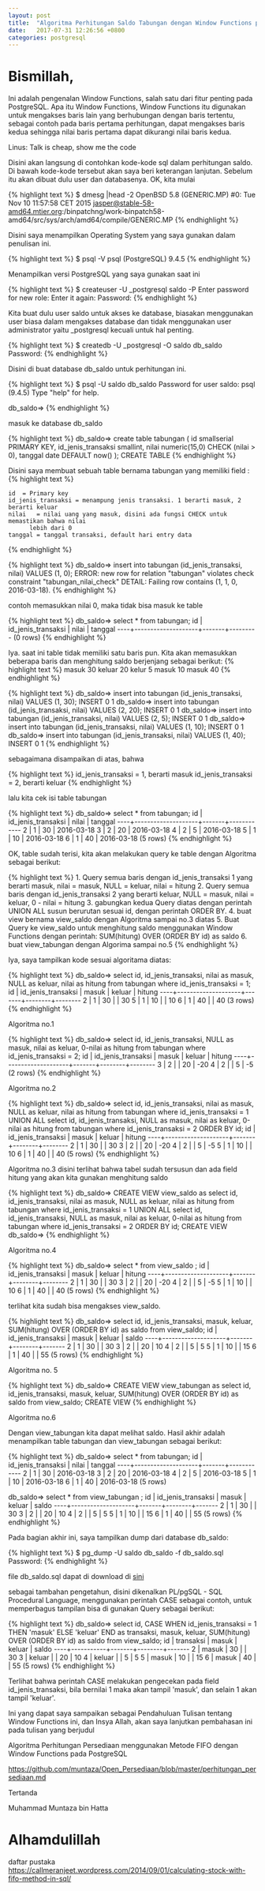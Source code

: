 ```yaml
---
layout: post
title:  "Algoritma Perhitungan Saldo Tabungan dengan Window Functions pada PostgreSQL"
date:   2017-07-31 12:26:56 +0800
categories: postgresql
---
```


# Bismillah,







Ini adalah pengenalan Window Functions, salah satu dari fitur
penting pada PostgreSQL. Apa itu Window Functions, Window Functions
itu digunakan untuk mengakses baris lain yang berhubungan dengan
baris tertentu, sebagai contoh pada baris pertama perhitungan, dapat
mengakses baris kedua sehingga nilai baris pertama dapat dikurangi
nilai baris kedua.

Linus: Talk is cheap, show me the code



Disini akan langsung di contohkan
kode-kode sql dalam perhitungan saldo. Di bawah kode-kode
tersebut akan saya beri keterangan lanjutan. Sebelum itu akan
dibuat dulu user dan databasenya. OK, kita mulai



{% highlight text %}
$ dmesg |head -2
OpenBSD 5.8 (GENERIC.MP) #0: Tue Nov 10 11:57:58 CET 2015
    jasper@stable-58-amd64.mtier.org:/binpatchng/work-binpatch58-amd64/src/sys/arch/amd64/compile/GENERIC.MP
{% endhighlight %}


Disini saya menampilkan Operating System yang saya gunakan dalam penulisan
ini.

{% highlight text %}
$ psql -V
psql (PostgreSQL) 9.4.5
{% endhighlight %}

Menampilkan versi PostgreSQL yang saya gunakan saat ini


{% highlight text %}
$ createuser -U _postgresql saldo -P
Enter password for new role:
Enter it again:
Password:
{% endhighlight %}

Kita buat dulu user saldo untuk akses ke database, biasakan menggunakan
user biasa dalam mengakses database dan tidak menggunakan user
administrator yaitu _postgresql kecuali untuk hal penting.


{% highlight text %}
$ createdb -U _postgresql -O saldo db_saldo
Password:
{% endhighlight %}

Disini di buat database db_saldo untuk perhitungan ini.




{% highlight text %}
$ psql -U saldo db_saldo
Password for user saldo:
psql (9.4.5)
Type "help" for help.

db_saldo=>
{% endhighlight %}


masuk ke database db_saldo


{% highlight text %}
db_saldo=> create table tabungan (
       id smallserial PRIMARY KEY,
       id_jenis_transaksi smallint,
       nilai numeric(15,0) CHECK (nilai > 0),
       tanggal date DEFAULT now()
);
CREATE TABLE
{% endhighlight %}


Disini saya membuat sebuah table bernama tabungan yang memiliki
field :
{% highlight text %}

	id	= Primary key
	id_jenis_transaksi = menampung jenis transaksi. 1 berarti masuk, 2 berarti keluar
	nilai 	= nilai uang yang masuk, disini ada fungsi CHECK untuk memastikan bahwa nilai
		  lebih dari 0
	tanggal = tanggal transaksi, default hari entry data
{% endhighlight %}



{% highlight text %}
db_saldo=> insert into tabungan (id_jenis_transaksi, nilai) VALUES (1, 0);
ERROR:  new row for relation "tabungan" violates check constraint "tabungan_nilai_check"
DETAIL:  Failing row contains (1, 1, 0, 2016-03-18).
{% endhighlight %}

contoh memasukkan nilai 0, maka tidak bisa masuk ke table


{% highlight text %}
db_saldo=> select * from tabungan;
 id | id_jenis_transaksi | nilai | tanggal
----+--------------------+-------+---------
(0 rows)
{% endhighlight %}


Iya. saat ini table tidak memiliki satu baris pun. Kita akan memasukkan
beberapa baris dan menghitung saldo berjenjang sebagai berikut:
{% highlight text %}
	masuk	30
	keluar	20
	kelur	5
	masuk	10
	masuk	40
{% endhighlight %}



{% highlight text %}
db_saldo=> insert into tabungan (id_jenis_transaksi, nilai) VALUES (1, 30);
INSERT 0 1
db_saldo=> insert into tabungan (id_jenis_transaksi, nilai) VALUES (2, 20);
INSERT 0 1
db_saldo=> insert into tabungan (id_jenis_transaksi, nilai) VALUES (2, 5);
INSERT 0 1
db_saldo=> insert into tabungan (id_jenis_transaksi, nilai) VALUES (1, 10);
INSERT 0 1
db_saldo=> insert into tabungan (id_jenis_transaksi, nilai) VALUES (1, 40);
INSERT 0 1
{% endhighlight %}


sebagaimana disampaikan di atas, bahwa

{% highlight text %}
id_jenis_transaksi = 1, berarti masuk
id_jenis_transaksi = 2, berarti keluar
{% endhighlight %}


lalu kita cek isi table tabungan

{% highlight text %}
db_saldo=> select * from tabungan;
 id | id_jenis_transaksi | nilai |  tanggal
----+--------------------+-------+------------
  2 |                  1 |    30 | 2016-03-18
  3 |                  2 |    20 | 2016-03-18
  4 |                  2 |     5 | 2016-03-18
  5 |                  1 |    10 | 2016-03-18
  6 |                  1 |    40 | 2016-03-18
(5 rows)
{% endhighlight %}


OK, table sudah terisi, kita akan melakukan query ke table dengan Algoritma
sebagai berikut:

{% highlight text %}
	1. Query semua baris dengan id_jenis_transaksi 1 yang berarti
	   masuk, nilai = masuk, NULL = keluar, nilai = hitung
	2. Query semua baris dengan id_jenis_transaksi 2 yang berarti
	   keluar, NULL = masuk, nilai = keluar, 0 - nilai = hitung
	3. gabungkan kedua Query diatas dengan perintah UNION ALL
	   susun berurutan sesuai id, dengan perintah ORDER BY.
	4. buat view bernama view_saldo dengan Algoritma sampai no.3 diatas
	5. Buat Query ke view_saldo untuk menghitung saldo menggunakan
	   Window Functions dengan perintah:
	   SUM(hitung) OVER (ORDER BY id) as saldo
	6. buat view_tabungan dengan Algorima sampai no.5
{% endhighlight %}

Iya, saya tampilkan kode sesuai algoritama diatas:

{% highlight text %}
db_saldo=> select id,
               id_jenis_transaksi,
               nilai as masuk,
               NULL as keluar,
               nilai as hitung
           from   tabungan
           where  id_jenis_transaksi = 1;
 id | id_jenis_transaksi | masuk | keluar | hitung
----+--------------------+-------+--------+--------
  2 |                  1 |    30 |        |     30
  5 |                  1 |    10 |        |     10
  6 |                  1 |    40 |        |     40
(3 rows)
{% endhighlight %}


Algoritma no.1

{% highlight text %}
db_saldo=> select id,
               id_jenis_transaksi,
               NULL as masuk,
               nilai as keluar,
               0-nilai as hitung
           from   tabungan
           where  id_jenis_transaksi = 2;
 id | id_jenis_transaksi | masuk | keluar | hitung
----+--------------------+-------+--------+--------
  3 |                  2 |       |     20 |    -20
  4 |                  2 |       |      5 |     -5
(2 rows)
{% endhighlight %}


Algoritma no.2


{% highlight text %}
db_saldo=> select id,
               id_jenis_transaksi,
               nilai as masuk,
               NULL as keluar,
               nilai as hitung
           from   tabungan
           where  id_jenis_transaksi = 1
UNION ALL
           select id,
               id_jenis_transaksi,
               NULL as masuk,
               nilai as keluar,
               0-nilai as hitung
           from   tabungan
           where  id_jenis_transaksi = 2
ORDER BY id;
 id | id_jenis_transaksi | masuk | keluar | hitung
----+--------------------+-------+--------+--------
  2 |                  1 |    30 |        |     30
  3 |                  2 |       |     20 |    -20
  4 |                  2 |       |      5 |     -5
  5 |                  1 |    10 |        |     10
  6 |                  1 |    40 |        |     40
(5 rows)
{% endhighlight %}


Algoritma no.3
disini terlihat bahwa tabel sudah tersusun dan ada
field hitung yang akan kita gunakan menghitung saldo



{% highlight text %}
db_saldo=> CREATE VIEW view_saldo as
               select id,
               id_jenis_transaksi,
               nilai as masuk,
               NULL as keluar,
               nilai as hitung
           from   tabungan
           where  id_jenis_transaksi = 1
UNION ALL
           select id,
               id_jenis_transaksi,
               NULL as masuk,
               nilai as keluar,
               0-nilai as hitung
           from   tabungan
           where  id_jenis_transaksi = 2
ORDER BY id;
CREATE VIEW
db_saldo=>
{% endhighlight %}


Algoritma no.4


{% highlight text %}
db_saldo=> select * from view_saldo ;
 id | id_jenis_transaksi | masuk | keluar | hitung
----+--------------------+-------+--------+--------
  2 |                  1 |    30 |        |     30
  3 |                  2 |       |     20 |    -20
  4 |                  2 |       |      5 |     -5
  5 |                  1 |    10 |        |     10
  6 |                  1 |    40 |        |     40
(5 rows)
{% endhighlight %}


terlihat kita sudah bisa mengakses view_saldo.


{% highlight text %}
db_saldo=> select id,
               id_jenis_transaksi,
               masuk,
               keluar,
               SUM(hitung) OVER (ORDER BY id) as saldo
           from view_saldo;
 id | id_jenis_transaksi | masuk | keluar | saldo
----+--------------------+-------+--------+-------
  2 |                  1 |    30 |        |    30
  3 |                  2 |       |     20 |    10
  4 |                  2 |       |      5 |     5
  5 |                  1 |    10 |        |    15
  6 |                  1 |    40 |        |    55
(5 rows)
{% endhighlight %}

Algoritma no. 5


{% highlight text %}
db_saldo=> CREATE VIEW view_tabungan as
               select id,
               id_jenis_transaksi,
               masuk,
               keluar,
               SUM(hitung) OVER (ORDER BY id) as saldo
           from view_saldo;
CREATE VIEW
{% endhighlight %}


Algoritma no.6

Dengan view_tabungan kita dapat melihat saldo. Hasil akhir adalah menampilkan table
tabungan dan view_tabungan sebagai berikut:


{% highlight text %}
db_saldo=> select * from tabungan;
 id | id_jenis_transaksi | nilai |  tanggal
----+--------------------+-------+------------
  2 |                  1 |    30 | 2016-03-18
  3 |                  2 |    20 | 2016-03-18
  4 |                  2 |     5 | 2016-03-18
  5 |                  1 |    10 | 2016-03-18
  6 |                  1 |    40 | 2016-03-18
(5 rows)

db_saldo=> select * from view_tabungan ;
 id | id_jenis_transaksi | masuk | keluar | saldo
----+--------------------+-------+--------+-------
  2 |                  1 |    30 |        |    30
  3 |                  2 |       |     20 |    10
  4 |                  2 |       |      5 |     5
  5 |                  1 |    10 |        |    15
  6 |                  1 |    40 |        |    55
(5 rows)
{% endhighlight %}


Pada bagian akhir ini, saya tampilkan dump dari database db_saldo:


{% highlight text %}
$ pg_dump -U saldo db_saldo -f db_saldo.sql
Password:
{% endhighlight %}


file db_saldo.sql dapat di download di
[sini](https://github.com/muntaza/Open_Persediaan/blob/master/db_saldo.sql)


sebagai tambahan pengetahun, disini dikenalkan
PL/pgSQL - SQL Procedural Language, menggunakan
perintah CASE sebagai contoh, untuk memperbagus
tampilan bisa di gunakan Query sebagai berikut:


{% highlight text %}
db_saldo=> select id,
               CASE WHEN id_jenis_transaksi = 1
			THEN 'masuk'
		    ELSE
			'keluar'
               END as transaksi,
               masuk,
               keluar,
               SUM(hitung) OVER (ORDER BY id) as saldo
           from view_saldo;
 id | transaksi | masuk | keluar | saldo
----+-----------+-------+--------+-------
  2 | masuk     |    30 |        |    30
  3 | keluar    |       |     20 |    10
  4 | keluar    |       |      5 |     5
  5 | masuk     |    10 |        |    15
  6 | masuk     |    40 |        |    55
(5 rows)
{% endhighlight %}


Terlihat bahwa perintah CASE melakukan pengecekan
pada field id_jenis_transaksi, bila bernilai 1
maka akan tampil 'masuk', dan selain 1 akan
tampil 'keluar'.


Ini yang dapat saya sampaikan sebagai Pendahuluan Tulisan
tentang Window Functions ini, dan Insya Allah, akan
saya lanjutkan pembahasan ini pada tulisan yang berjudul


Algoritma Perhitungan Persediaan menggunakan Metode FIFO dengan Window Functions pada PostgreSQL

https://github.com/muntaza/Open_Persediaan/blob/master/perhitungan_persediaan.md

Tertanda

Muhammad Muntaza bin Hatta



# Alhamdulillah



daftar pustaka
https://callmeranjeet.wordpress.com/2014/09/01/calculating-stock-with-fifo-method-in-sql/
